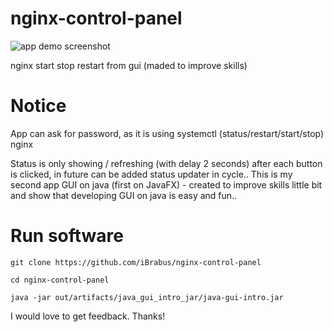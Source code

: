 # nginx-control-panel
![app demo screenshot](https://github.com/iBrabus/nginx-control-panel/blob/master/demo.png)

nginx start stop restart from gui (maded to improve skills)

# Notice
App can ask for password, as it is using systemctl (status/restart/start/stop) nginx

Status is only showing / refreshing (with delay 2 seconds) after each button is clicked, in future can be added status updater in cycle..
This is my second app GUI on java (first on JavaFX) - created to improve skills little bit and show that developing GUI on java is easy and fun..

# Run software

`git clone https://github.com/iBrabus/nginx-control-panel`

`cd nginx-control-panel`

`java -jar out/artifacts/java_gui_intro_jar/java-gui-intro.jar`

I would love to get feedback. Thanks!

